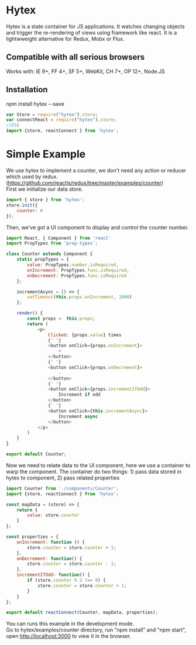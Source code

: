 # Hytex 

Hytex is a state container for JS applications. It watches changing objects and trigger the re-rendering of views using framework like react. It is a lightwweight alternative for Redux, Mobx or Flux.

## Compatible with all serious browsers
Works with: IE 9+, FF 4+, SF 5+, WebKit, CH 7+, OP 12+, Node.JS

## Installation
npm install hytex --save
```javascript
var Store = require("hytex").store;
var connectReact = require("hytex").store;
//ES6
import {store, reactConnect } from 'hytex';
```

# Simple Example

We use hytex to implement a counter, we don't need any action or reducer which used by redux.(https://github.com/reactjs/redux/tree/master/examples/counter)<br>
First we initialize our data store.
```javascript
import { store } from 'hytex';
store.init({
    counter: 0
});
```

Then, we've got a UI component to display and control the counter number.
```javascript
import React, { Component } from 'react'
import PropTypes from 'prop-types';

class Counter extends Component {
    static propTypes = {
        value: PropTypes.number.isRequired,
        onIncrement: PropTypes.func.isRequired,
        onDecrement: PropTypes.func.isRequired
    };

    incrementAsync = () => {
        setTimeout(this.props.onIncrement, 1000)
    };

    render() {
        const props =  this.props;
        return (
            <p>
                Clicked: {props.value} times
                {' '}
                <button onClick={props.onIncrement}>
                    +
                </button>
                {' '}
                <button onClick={props.onDecrement}>
                    -
                </button>
                {' '}
                <button onClick={props.incrementIfOdd}>
                    Increment if odd
                </button>
                {' '}
                <button onClick={this.incrementAsync}>
                    Increment async
                </button>
            </p>
        )
    }
}

export default Counter;
```

Now we need to relate data to the UI component, here we use a container to warp the component. The container do two things: 1) pass data stored in hytex to component, 2) pass related properties

```javascript
import Counter from './components/Counter';
import {store, reactConnect } from 'hytex';

const mapData = (store) => {
    return {
        value: store.counter
    }
};

const properties = {
    onIncrement: function () {
        store.counter = store.counter + 1;
    },
    onDecrement: function() {
        store.counter = store.counter - 1;
    },
    incrementIfOdd: function() {
        if (store.counter % 2 !== 0) {
            store.counter = store.counter + 1;
        }
    }
};

export default reactConnect(Counter, mapData, properties);
```
You can runs this example in the development mode.<br>
Go to hytex/examples/counter directory, run "npm install" and "npm start", open [http://localhost:3000](http://localhost:3000) to view it in the browser.
